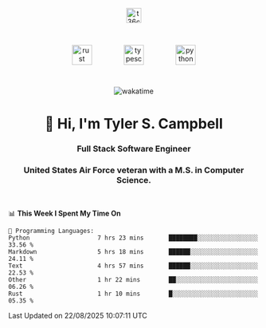 <p align="center">
<a href="https://www.linkedin.com/in/t36campbell" target="blank"><img align="center" src="https://ik.imagekit.io/t36campbell/Portfolio/linkedin.png.original_m8bbGgPh6.png" alt="t36campbell" height="30" width="30" /></a>
</p>
<p align="center">
    <img src="https://rustacean.net/assets/rustacean-orig-noshadow.svg" alt="rust" width="40" height="40" style="margin: 6%;" />
    <img src="https://cdn.worldvectorlogo.com/logos/typescript.svg" alt="typescript" width="40" height="40" style="margin: 6%;" />
    <img src="https://cdn.worldvectorlogo.com/logos/python-5.svg" alt="python" width="40" height="40" style="margin: 6%;" />
</p>
<div align="center">
  
  ![wakatime](https://wakatime.com/badge/user/738aac7f-8868-4bc3-a1df-4c36703ee4b6.svg)
  
</div>

<h1 align="center">👋 Hi, I'm Tyler S. Campbell</h1>
<h3 align="center">Full Stack Software Engineer</h3>
<h3 align="center">United States Air Force veteran with a M.S. in Computer Science.</h3>
<br>

<!--START_SECTION:waka-->
📊 **This Week I Spent My Time On** 

```text
💬 Programming Languages: 
Python                   7 hrs 23 mins       ████████░░░░░░░░░░░░░░░░░   33.56 % 
Markdown                 5 hrs 18 mins       ██████░░░░░░░░░░░░░░░░░░░   24.11 % 
Text                     4 hrs 57 mins       ██████░░░░░░░░░░░░░░░░░░░   22.53 % 
Other                    1 hr 22 mins        ██░░░░░░░░░░░░░░░░░░░░░░░   06.26 % 
Rust                     1 hr 10 mins        █░░░░░░░░░░░░░░░░░░░░░░░░   05.35 % 
```


 Last Updated on 22/08/2025 10:07:11 UTC
<!--END_SECTION:waka-->
